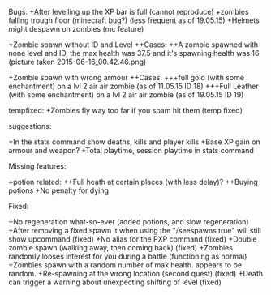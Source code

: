 Bugs:
+After levelling up the XP bar is full (cannot reproduce) 
+zombies falling trough floor (minecraft bug?) (less frequent as of 19.05.15)
+Helmets might despawn on zombies (mc feature)

+Zombie spawn without ID and Level
++Cases:
++A zombie spawned with none level and ID, the max health was 37.5 and it's spawning health was 16 (picture taken 2015-06-16_00.42.46.png) 

+Zombie spawn with wrong armour
++Cases:
+++full gold (with some enchantment) on a lvl 2 air air zombie (as of 11.05.15 ID 18)
+++Full Leather (with some enchantment) on a lvl 2 air air zombie (as of 19.05.15 ID 19)

tempfixed:
+Zombies fly way too far if you spam hit them (temp fixed)

suggestions:

+In the stats command show deaths, kills and player kills
+Base XP gain on armour and weapon?
+Total playtime, session playtime in stats command

Missing features:

+potion related:
++Full heath at certain places (with less delay)?
++Buying potions
+No penalty for dying

Fixed: 

+No regeneration what-so-ever (added potions, and slow regeneration)
+After removing a fixed spawn it  when using the "/seespawns true" will still show upcommand (fixed)
+No alias for the PXP command (fixed)
+Double zombie spawn (walking away, then coming back) (fixed)
+Zombies randomly looses interest for you during a battle (functioning as normal)
+Zombies spawn with a random number of max health. appears to be random.
+Re-spawning at the wrong location (second quest) (fixed)
+Death can trigger a warning about unexpecting shifting of level (fixed)